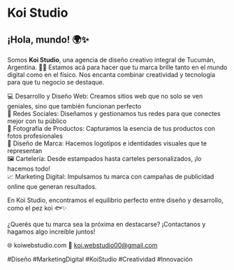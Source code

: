 # Koi Studio

## ¡Hola, mundo! 🌍✨
Somos <b>Koi Studio</b>, una agencia de diseño creativo integral de Tucumán, Argentina. 🎨🚀 Estamos acá para hacer que tu marca brille tanto en el mundo digital como en el
físico. Nos encanta combinar creatividad y tecnología para que tu negocio se destaque.

💻 Desarrollo y Diseño Web: Creamos sitios web que no solo se ven geniales, sino que también funcionan perfecto </br>
📱 Redes Sociales: Diseñamos y gestionamos tus redes para que conectes mejor con tu público </br>
📸 Fotografía de Productos: Capturamos la esencia de tus productos con fotos profesionales </br>
🎨 Diseño de Marca: Hacemos logotipos e identidades visuales que te representan </br>
🖼️ Cartelería: Desde estampados hasta carteles personalizados, ¡lo hacemos todo! </br>
📈 Marketing Digital: Impulsamos tu marca con campañas de publicidad online que generan resultados.

En Koi Studio, encontramos el equilibrio perfecto entre diseño y desarrollo, como el pez koi 🐟✨

¿Querés que tu marca sea la próxima en destacarse? ¡Contactanos y hagamos algo increíble juntos!

🌐 koiwebstudio.com
📧 koi.webstudio00@gmail.com

#Diseño #MarketingDigital #KoiStudio #Creatividad #Innovación
